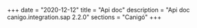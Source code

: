 +++
date        = "2020-12-12"
title       = "Api doc"
description = "Api doc canigo.integration.sap 2.2.0"
sections    = "Canigó"
+++